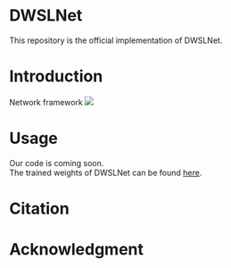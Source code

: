 # DWSLNet
This repository is the official implementation of DWSLNet.
# Introduction
Network framework
![](https://github.com/Mr-catc/DWSLNet/blob/main/resources/Network.png "")
# Usage
Our code is coming soon.  
The trained weights of DWSLNet can be found [here](https://drive.google.com/drive/folders/1XNKA3Ppxkhm_1YUQg8TmoUMFCSuziqk7?usp=share_link).
# Citation
# Acknowledgment
